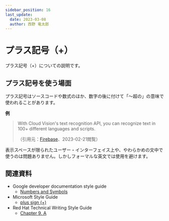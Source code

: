 ```yaml
---
sidebar_position: 16
last_update:
  date: 2023-03-08
  author: 西野 竜太郎
---
```


# プラス記号（+）

プラス記号（+）についての説明です。

## プラス記号を使う場面

プラス記号はソースコードや数式のほか、数字の後に付けて「〜超の」の意味で使われることがあります。

**例**

> With Cloud Vision's text recognition API, you can recognize text in 100+ different languages and scripts.
>
> （引用元：[Firebase](https://firebase.google.com/docs/ml/recognize-text)、2023-02-21閲覧）

表示スペースが限られたユーザー・インターフェイス上や、やわらかめの文中で使うのは問題ありません。しかしフォーマルな英文では使用を避けます。

## 関連資料

- Google developer documentation style guide
    - [Numbers and Symbols](https://developers.google.com/style/word-list?hl=en#letter-number)
- Microsoft Style Guide
    - [plus sign (+)](https://learn.microsoft.com/en-us/style-guide/a-z-word-list-term-collections/p/plus-sign)
- Red Hat Technical Writing Style Guide
    - [Chapter 9. A](https://stylepedia.net/style/6.0/#a0-9)